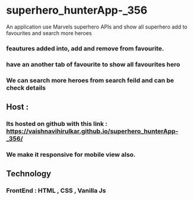 # superhero_hunterApp-_356



An application use Marvels superhero APIs and show all superhero add to favourites and search more heroes 

### feautures added into, add and remove from favourite.
### have an another tab of favourite to show all favourites hero
### We can search more heroes from search feild and can be check details

## Host :

### Its hosted on github with this link : https://vaishnavihirulkar.github.io/superhero_hunterApp-_356/
### We make it responsive for mobile view also.

## Technology

### FrontEnd : HTML , CSS , Vanilla Js 


